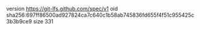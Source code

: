 version https://git-lfs.github.com/spec/v1
oid sha256:697ff86500ad927824ca7c640c1b58ab745836fd655f4f51c955425c3b3b9ce9
size 331
